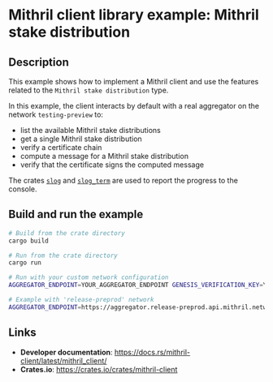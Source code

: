 # Mithril client library example: Mithril stake distribution

## Description

This example shows how to implement a Mithril client and use the features related to the `Mithril stake distribution` type.

In this example, the client interacts by default with a real aggregator on the network `testing-preview` to:

- list the available Mithril stake distributions
- get a single Mithril stake distribution
- verify a certificate chain
- compute a message for a Mithril stake distribution
- verify that the certificate signs the computed message

The crates [`slog`](https://docs.rs/slog/latest/slog/) and [`slog_term`](https://docs.rs/slog-term/latest/slog_term/) are used to report the progress to the console.

## Build and run the example

```bash
# Build from the crate directory
cargo build

# Run from the crate directory
cargo run

# Run with your custom network configuration
AGGREGATOR_ENDPOINT=YOUR_AGGREGATOR_ENDPOINT GENESIS_VERIFICATION_KEY=YOUR_GENESIS_VERIFICATION_KEY cargo run

# Example with 'release-preprod' network
AGGREGATOR_ENDPOINT=https://aggregator.release-preprod.api.mithril.network/aggregator GENESIS_VERIFICATION_KEY=$(curl -s https://raw.githubusercontent.com/input-output-hk/mithril/main/mithril-infra/configuration/release-preprod/genesis.vkey) cargo run
```

## Links

- **Developer documentation**: https://docs.rs/mithril-client/latest/mithril_client/
- **Crates.io**: https://crates.io/crates/mithril-client
